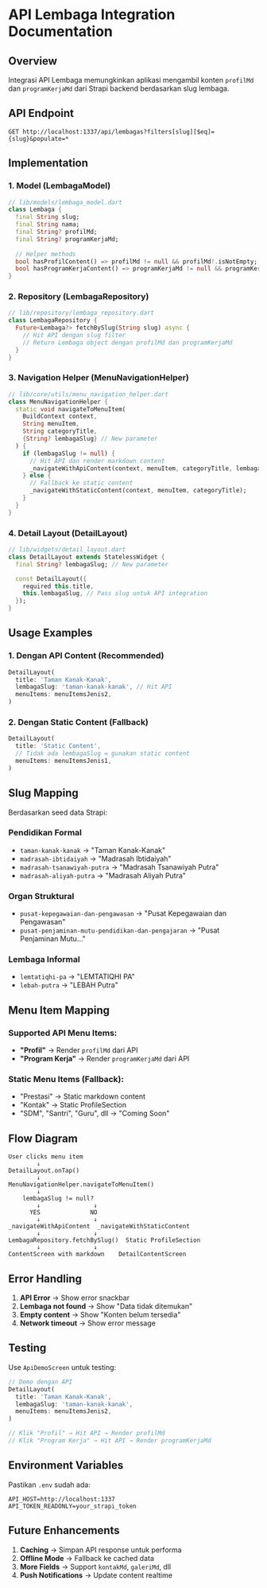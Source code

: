 # API Lembaga Integration Documentation

## Overview
Integrasi API Lembaga memungkinkan aplikasi mengambil konten `profilMd` dan `programKerjaMd` dari Strapi backend berdasarkan slug lembaga.

## API Endpoint
```
GET http://localhost:1337/api/lembagas?filters[slug][$eq]={slug}&populate=*
```

## Implementation

### 1. Model (LembagaModel)
```dart
// lib/models/lembaga_model.dart
class Lembaga {
  final String slug;
  final String nama;
  final String? profilMd;
  final String? programKerjaMd;
  
  // Helper methods
  bool hasProfilContent() => profilMd != null && profilMd!.isNotEmpty;
  bool hasProgramKerjaContent() => programKerjaMd != null && programKerjaMd!.isNotEmpty;
}
```

### 2. Repository (LembagaRepository)
```dart
// lib/repository/lembaga_repository.dart
class LembagaRepository {
  Future<Lembaga?> fetchBySlug(String slug) async {
    // Hit API dengan slug filter
    // Return Lembaga object dengan profilMd dan programKerjaMd
  }
}
```

### 3. Navigation Helper (MenuNavigationHelper)
```dart
// lib/core/utils/menu_navigation_helper.dart
class MenuNavigationHelper {
  static void navigateToMenuItem(
    BuildContext context,
    String menuItem,
    String categoryTitle,
    {String? lembagaSlug} // New parameter
  ) {
    if (lembagaSlug != null) {
      // Hit API dan render markdown content
      _navigateWithApiContent(context, menuItem, categoryTitle, lembagaSlug);
    } else {
      // Fallback ke static content
      _navigateWithStaticContent(context, menuItem, categoryTitle);
    }
  }
}
```

### 4. Detail Layout (DetailLayout)
```dart
// lib/widgets/detail_layout.dart
class DetailLayout extends StatelessWidget {
  final String? lembagaSlug; // New parameter

  const DetailLayout({
    required this.title,
    this.lembagaSlug, // Pass slug untuk API integration
  });
}
```

## Usage Examples

### 1. Dengan API Content (Recommended)
```dart
DetailLayout(
  title: 'Taman Kanak-Kanak',
  lembagaSlug: 'taman-kanak-kanak', // Hit API
  menuItems: menuItemsJenis2,
)
```

### 2. Dengan Static Content (Fallback)
```dart
DetailLayout(
  title: 'Static Content',
  // Tidak ada lembagaSlug = gunakan static content
  menuItems: menuItemsJenis1,
)
```

## Slug Mapping

Berdasarkan seed data Strapi:

### Pendidikan Formal
- `taman-kanak-kanak` → "Taman Kanak-Kanak"
- `madrasah-ibtidaiyah` → "Madrasah Ibtidaiyah"
- `madrasah-tsanawiyah-putra` → "Madrasah Tsanawiyah Putra"
- `madrasah-aliyah-putra` → "Madrasah Aliyah Putra"

### Organ Struktural
- `pusat-kepegawaian-dan-pengawasan` → "Pusat Kepegawaian dan Pengawasan"
- `pusat-penjaminan-mutu-pendidikan-dan-pengajaran` → "Pusat Penjaminan Mutu..."

### Lembaga Informal
- `lemtatiqhi-pa` → "LEMTATIQHI PA"
- `lebah-putra` → "LEBAH Putra"

## Menu Item Mapping

### Supported API Menu Items:
- **"Profil"** → Render `profilMd` dari API
- **"Program Kerja"** → Render `programKerjaMd` dari API

### Static Menu Items (Fallback):
- "Prestasi" → Static markdown content
- "Kontak" → Static ProfileSection
- "SDM", "Santri", "Guru", dll → "Coming Soon"

## Flow Diagram

```
User clicks menu item
        ↓
DetailLayout.onTap()
        ↓
MenuNavigationHelper.navigateToMenuItem()
        ↓
    lembagaSlug != null?
        ↓               ↓
      YES              NO
        ↓               ↓
_navigateWithApiContent  _navigateWithStaticContent
        ↓               ↓
LembagaRepository.fetchBySlug()  Static ProfileSection
        ↓               ↓
ContentScreen with markdown    DetailContentScreen
```

## Error Handling

1. **API Error** → Show error snackbar
2. **Lembaga not found** → Show "Data tidak ditemukan"
3. **Empty content** → Show "Konten belum tersedia"
4. **Network timeout** → Show error message

## Testing

Use `ApiDemoScreen` untuk testing:

```dart
// Demo dengan API
DetailLayout(
  title: 'Taman Kanak-Kanak',
  lembagaSlug: 'taman-kanak-kanak',
  menuItems: menuItemsJenis2,
)

// Klik "Profil" → Hit API → Render profilMd
// Klik "Program Kerja" → Hit API → Render programKerjaMd
```

## Environment Variables

Pastikan `.env` sudah ada:
```env
API_HOST=http://localhost:1337
API_TOKEN_READONLY=your_strapi_token
```

## Future Enhancements

1. **Caching** → Simpan API response untuk performa
2. **Offline Mode** → Fallback ke cached data
3. **More Fields** → Support `kontakMd`, `galeriMd`, dll
4. **Push Notifications** → Update content realtime